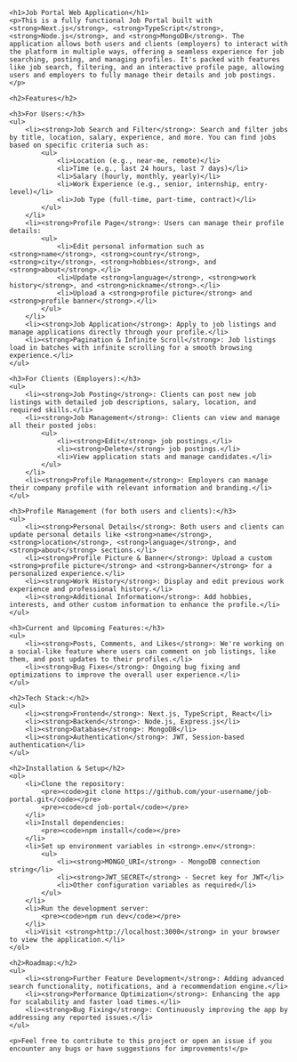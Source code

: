     <h1>Job Portal Web Application</h1>
    <p>This is a fully functional Job Portal built with <strong>Next.js</strong>, <strong>TypeScript</strong>, <strong>Node.js</strong>, and <strong>MongoDB</strong>. The application allows both users and clients (employers) to interact with the platform in multiple ways, offering a seamless experience for job searching, posting, and managing profiles. It's packed with features like job search, filtering, and an interactive profile page, allowing users and employers to fully manage their details and job postings.</p>

    <h2>Features</h2>

    <h3>For Users:</h3>
    <ul>
        <li><strong>Job Search and Filter</strong>: Search and filter jobs by title, location, salary, experience, and more. You can find jobs based on specific criteria such as:
            <ul>
                <li>Location (e.g., near-me, remote)</li>
                <li>Time (e.g., last 24 hours, last 7 days)</li>
                <li>Salary (hourly, monthly, yearly)</li>
                <li>Work Experience (e.g., senior, internship, entry-level)</li>
                <li>Job Type (full-time, part-time, contract)</li>
            </ul>
        </li>
        <li><strong>Profile Page</strong>: Users can manage their profile details:
            <ul>
                <li>Edit personal information such as <strong>name</strong>, <strong>country</strong>, <strong>city</strong>, <strong>hobbies</strong>, and <strong>about</strong>.</li>
                <li>Update <strong>language</strong>, <strong>work history</strong>, and <strong>nickname</strong>.</li>
                <li>Upload a <strong>profile picture</strong> and <strong>profile banner</strong>.</li>
            </ul>
        </li>
        <li><strong>Job Application</strong>: Apply to job listings and manage applications directly through your profile.</li>
        <li><strong>Pagination & Infinite Scroll</strong>: Job listings load in batches with infinite scrolling for a smooth browsing experience.</li>
    </ul>

    <h3>For Clients (Employers):</h3>
    <ul>
        <li><strong>Job Posting</strong>: Clients can post new job listings with detailed job descriptions, salary, location, and required skills.</li>
        <li><strong>Job Management</strong>: Clients can view and manage all their posted jobs:
            <ul>
                <li><strong>Edit</strong> job postings.</li>
                <li><strong>Delete</strong> job postings.</li>
                <li>View application stats and manage candidates.</li>
            </ul>
        </li>
        <li><strong>Profile Management</strong>: Employers can manage their company profile with relevant information and branding.</li>
    </ul>

    <h3>Profile Management (for both users and clients):</h3>
    <ul>
        <li><strong>Personal Details</strong>: Both users and clients can update personal details like <strong>name</strong>, <strong>location</strong>, <strong>language</strong>, and <strong>about</strong> sections.</li>
        <li><strong>Profile Picture & Banner</strong>: Upload a custom <strong>profile picture</strong> and <strong>banner</strong> for a personalized experience.</li>
        <li><strong>Work History</strong>: Display and edit previous work experience and professional history.</li>
        <li><strong>Additional Information</strong>: Add hobbies, interests, and other custom information to enhance the profile.</li>
    </ul>

    <h3>Current and Upcoming Features:</h3>
    <ul>
        <li><strong>Posts, Comments, and Likes</strong>: We're working on a social-like feature where users can comment on job listings, like them, and post updates to their profiles.</li>
        <li><strong>Bug Fixes</strong>: Ongoing bug fixing and optimizations to improve the overall user experience.</li>
    </ul>

    <h2>Tech Stack:</h2>
    <ul>
        <li><strong>Frontend</strong>: Next.js, TypeScript, React</li>
        <li><strong>Backend</strong>: Node.js, Express.js</li>
        <li><strong>Database</strong>: MongoDB</li>
        <li><strong>Authentication</strong>: JWT, Session-based authentication</li>
    </ul>

    <h2>Installation & Setup</h2>
    <ol>
        <li>Clone the repository:
            <pre><code>git clone https://github.com/your-username/job-portal.git</code></pre>
            <pre><code>cd job-portal</code></pre>
        </li>
        <li>Install dependencies:
            <pre><code>npm install</code></pre>
        </li>
        <li>Set up environment variables in <strong>.env</strong>:
            <ul>
                <li><strong>MONGO_URI</strong> - MongoDB connection string</li>
                <li><strong>JWT_SECRET</strong> - Secret key for JWT</li>
                <li>Other configuration variables as required</li>
            </ul>
        </li>
        <li>Run the development server:
            <pre><code>npm run dev</code></pre>
        </li>
        <li>Visit <strong>http://localhost:3000</strong> in your browser to view the application.</li>
    </ol>

    <h2>Roadmap:</h2>
    <ul>
        <li><strong>Further Feature Development</strong>: Adding advanced search functionality, notifications, and a recommendation engine.</li>
        <li><strong>Performance Optimization</strong>: Enhancing the app for scalability and faster load times.</li>
        <li><strong>Bug Fixing</strong>: Continuously improving the app by addressing any reported issues.</li>
    </ul>

    <p>Feel free to contribute to this project or open an issue if you encounter any bugs or have suggestions for improvements!</p>
